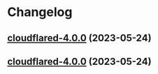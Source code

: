 # Changelog



## [cloudflared-4.0.0](https://github.com/truecharts/charts/compare/cloudflared-3.0.17...cloudflared-4.0.0) (2023-05-24)




## [cloudflared-4.0.0](https://github.com/truecharts/charts/compare/cloudflared-3.0.17...cloudflared-4.0.0) (2023-05-24)

